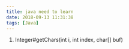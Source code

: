 ```yaml
---
title: java need to learn
date: 2018-09-13 11:31:38
tags: [Java]
---
```


1. Integer#getChars(int i, int index, char[] buf)
